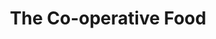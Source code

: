 ---
title: "The Co-operative Food"
url: /kingston-upon-hull/the-co-operative-food/
shop: supermarket
---